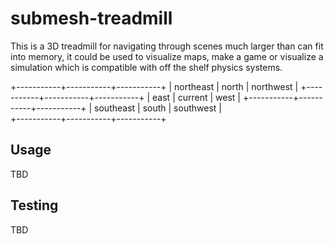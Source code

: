 submesh-treadmill
=================

This is a 3D treadmill for navigating through scenes much larger than can fit into memory, it could be used to visualize maps, make a game or visualize a simulation which is compatible with off the shelf physics systems.

+-----------+-----------+-----------+
| northeast | north     | northwest |
+-----------+-----------+-----------+
| east      | current   | west      |
+-----------+-----------+-----------+
| southeast | south     | southwest |         
+-----------+-----------+-----------+

Usage
-----
TBD


Testing
-------
TBD